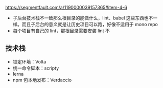 https://segmentfault.com/a/1190000039157365#item-4-6

- 子后台技术栈不一致那么根目录的能做什么，lint、babel 这些东西也不一样。而且子后台的意义就是让历史项目可以跑，好像不适用于 mono repo
- 每个项目有自己的 lint，那根目录需要安装 lint 不 

## 技术栈
- 锁定环境：Volta
- 统一命令脚本：scripty
- lerna
- npm 包本地发布：Verdaccio

